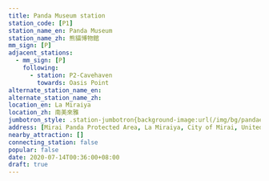 ```yaml
---
title: Panda Museum station
station_code: [P1]
station_name_en: Panda Museum
station_name_zh: 熊貓博物館
mm_sign: [P]
adjacent_stations:
  - mm_sign: [P]
    following:
      - station: P2-Cavehaven
        towards: Oasis Point
alternate_station_name_en: 
alternate_station_name_zh: 
location_en: La Miraiya
location_zh: 南美來雅
jumbotron_style: .station-jumbotron{background-image:url(/img/bg/pandaexpress.png);background-repeat:no-repeat;background-size:50% 10px;background-position:right 130px}
address: [Mirai Panda Protected Area, La Miraiya, City of Mirai, United Cities]
nearby_attraction: []
connecting_station: false
popular: false
date: 2020-07-14T00:36:00+08:00
draft: true
---
```


